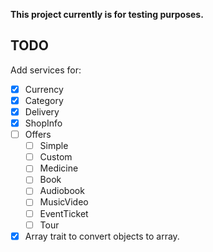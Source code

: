 **This project currently is for testing purposes.**

## TODO

Add services for:

- [x] Currency
- [x] Category
- [x] Delivery
- [x] ShopInfo
- [ ] Offers
    - [ ] Simple
    - [ ] Custom
    - [ ] Medicine
    - [ ] Book
    - [ ] Audiobook
    - [ ] MusicVideo
    - [ ] EventTicket
    - [ ] Tour
- [x] Array trait to convert objects to array.
